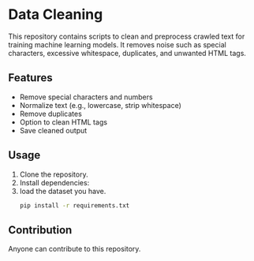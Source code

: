 ﻿# Data Cleaning

This repository contains scripts to clean and preprocess crawled text for training machine learning models. It removes noise such as special characters, excessive whitespace, duplicates, and unwanted HTML tags.

## Features
- Remove special characters and numbers
- Normalize text (e.g., lowercase, strip whitespace)
- Remove duplicates
- Option to clean HTML tags
- Save cleaned output

## Usage
1. Clone the repository.
2. Install dependencies:
3. load the dataset you have.
   ```bash
   pip install -r requirements.txt

## Contribution
Anyone can contribute to this repository.
